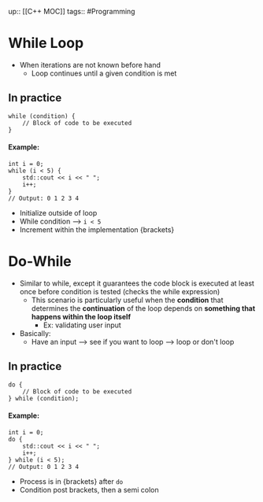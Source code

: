 up:: [[C++ MOC]]
tags:: #Programming
# While Loop
- When iterations are not known before hand
	- Loop continues until a given condition is met
## In practice
```
while (condition) {
    // Block of code to be executed
}
```
#### Example:
```
int i = 0;
while (i < 5) {
    std::cout << i << " ";
    i++;
}
// Output: 0 1 2 3 4
```
- Initialize outside of loop
- While condition --> `i < 5`
- Increment within the implementation {brackets}

# Do-While
- Similar to while, except it guarantees the code block is executed at least once before condition is tested (checks the while expression)
	- This scenario is particularly useful when the **condition** that determines the **continuation** of the loop depends on **something that happens within the loop itself**
		- Ex: validating user input
- Basically:
	- Have an input --> see if you want to loop --> loop or don't loop
## In practice
```
do {
    // Block of code to be executed
} while (condition);
```
#### Example:
```
int i = 0;
do {
    std::cout << i << " ";
    i++;
} while (i < 5);
// Output: 0 1 2 3 4
```
- Process is in {brackets} after `do`
- Condition post brackets, then a semi colon
